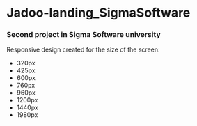 # Jadoo-landing_SigmaSoftware
### Second project in Sigma Software university

Responsive design created for the size of the screen:
- 320px
- 425px
- 600px
- 760px
- 960px
- 1200px
- 1440px
- 1980px
